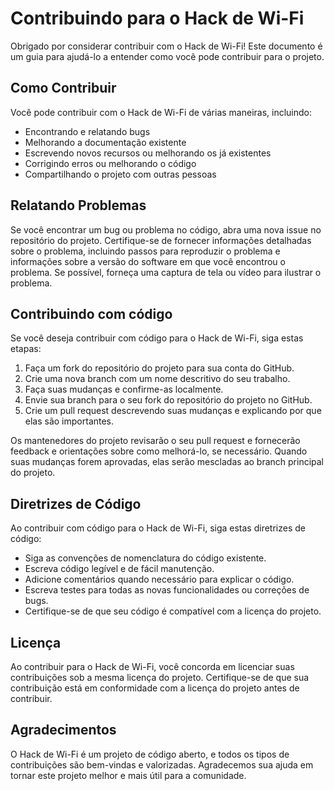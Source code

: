# Contribuindo para o Hack de Wi-Fi

Obrigado por considerar contribuir com o Hack de Wi-Fi! Este documento é um guia para ajudá-lo a entender como você pode contribuir para o projeto.

## Como Contribuir

Você pode contribuir com o Hack de Wi-Fi de várias maneiras, incluindo:

- Encontrando e relatando bugs
- Melhorando a documentação existente
- Escrevendo novos recursos ou melhorando os já existentes
- Corrigindo erros ou melhorando o código
- Compartilhando o projeto com outras pessoas

## Relatando Problemas

Se você encontrar um bug ou problema no código, abra uma nova issue no repositório do projeto. Certifique-se de fornecer informações detalhadas sobre o problema, incluindo passos para reproduzir o problema e informações sobre a versão do software em que você encontrou o problema. Se possível, forneça uma captura de tela ou vídeo para ilustrar o problema.

## Contribuindo com código

Se você deseja contribuir com código para o Hack de Wi-Fi, siga estas etapas:

1. Faça um fork do repositório do projeto para sua conta do GitHub.
2. Crie uma nova branch com um nome descritivo do seu trabalho.
3. Faça suas mudanças e confirme-as localmente.
4. Envie sua branch para o seu fork do repositório do projeto no GitHub.
5. Crie um pull request descrevendo suas mudanças e explicando por que elas são importantes.

Os mantenedores do projeto revisarão o seu pull request e fornecerão feedback e orientações sobre como melhorá-lo, se necessário. Quando suas mudanças forem aprovadas, elas serão mescladas ao branch principal do projeto.

## Diretrizes de Código

Ao contribuir com código para o Hack de Wi-Fi, siga estas diretrizes de código:

- Siga as convenções de nomenclatura do código existente.
- Escreva código legível e de fácil manutenção.
- Adicione comentários quando necessário para explicar o código.
- Escreva testes para todas as novas funcionalidades ou correções de bugs.
- Certifique-se de que seu código é compatível com a licença do projeto.

## Licença

Ao contribuir para o Hack de Wi-Fi, você concorda em licenciar suas contribuições sob a mesma licença do projeto. Certifique-se de que sua contribuição está em conformidade com a licença do projeto antes de contribuir.

## Agradecimentos

O Hack de Wi-Fi é um projeto de código aberto, e todos os tipos de contribuições são bem-vindas e valorizadas. Agradecemos sua ajuda em tornar este projeto melhor e mais útil para a comunidade.
